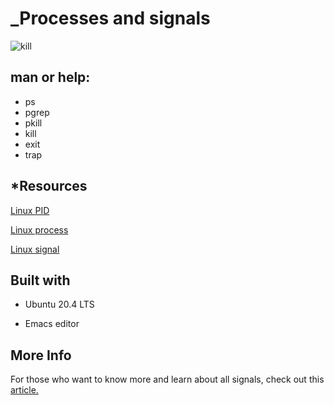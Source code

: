 # _Processes and signals



![kill](https://user-images.githubusercontent.com/85587286/160527675-0ca250d5-5f9c-403a-af17-1218ab4696ab.jpeg)


## man or help:

- ps
- pgrep
- pkill
- kill
- exit
- trap


## *Resources

[Linux PID](http://www.linfo.org/pid.html)

[Linux process](https://www.thegeekstuff.com/2012/03/linux-processes-environment/)

[Linux signal](https://www.thegeekstuff.com/2012/03/linux-signals-fundamentals/)

## Built with

- Ubuntu 20.4 LTS

- Emacs editor


## More Info

For those who want to know more and learn about all signals, check out this [article.](https://www.computerhope.com/unix/signals.htm)
